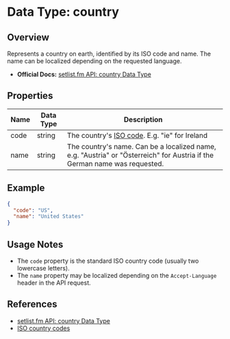 # Data Type: country

## Overview

Represents a country on earth, identified by its ISO code and name. The name can be localized depending on the requested language.

- **Official Docs:** [setlist.fm API: country Data Type](https://api.setlist.fm/docs/1.0/json_Country.html)

## Properties

| Name | Data Type | Description                                                                                                                   |
|------|-----------|-------------------------------------------------------------------------------------------------------------------------------|
| code | string    | The country's [ISO code](http://www.iso.org/iso/english_country_names_and_code_elements). E.g. "ie" for Ireland              |
| name | string    | The country's name. Can be a localized name, e.g. "Austria" or "Österreich" for Austria if the German name was requested. |

## Example

```json
{
  "code": "US",
  "name": "United States"
}
```

## Usage Notes

- The `code` property is the standard ISO country code (usually two lowercase letters).
- The `name` property may be localized depending on the `Accept-Language` header in the API request.

## References
- [setlist.fm API: country Data Type](https://api.setlist.fm/docs/1.0/json_Country.html)
- [ISO country codes](http://www.iso.org/iso/english_country_names_and_code_elements) 